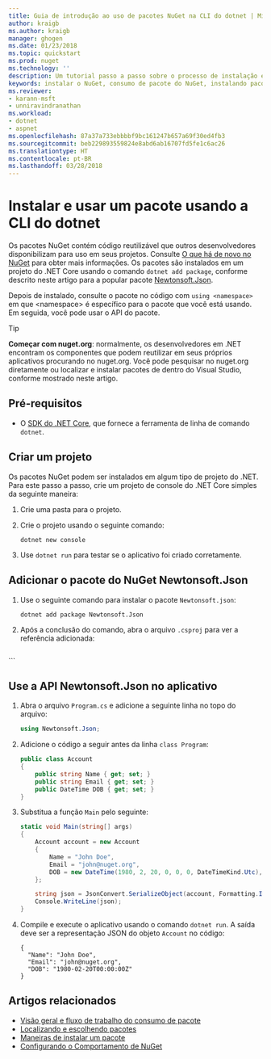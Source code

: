```yaml
---
title: Guia de introdução ao uso de pacotes NuGet na CLI do dotnet | Microsoft Docs
author: kraigb
ms.author: kraigb
manager: ghogen
ms.date: 01/23/2018
ms.topic: quickstart
ms.prod: nuget
ms.technology: ''
description: Um tutorial passo a passo sobre o processo de instalação e uso de um pacote NuGet em um projeto .NET Core.
keywords: instalar o NuGet, consumo de pacote do NuGet, instalando pacotes do NuGet, referências de pacote do NuGet, usando pacotes do NuGet
ms.reviewer:
- karann-msft
- unniravindranathan
ms.workload:
- dotnet
- aspnet
ms.openlocfilehash: 87a37a733ebbbbf9bc161247b657a69f30ed4fb3
ms.sourcegitcommit: beb229893559824e8abd6ab16707fd5fe1c6ac26
ms.translationtype: HT
ms.contentlocale: pt-BR
ms.lasthandoff: 03/28/2018
---
```

# <a name="install-and-use-a-package-using-the-dotnet-cli"></a>Instalar e usar um pacote usando a CLI do dotnet

Os pacotes NuGet contém código reutilizável que outros desenvolvedores disponibilizam para uso em seus projetos. Consulte [O que há de novo no NuGet](../What-is-NuGet.md) para obter mais informações. Os pacotes são instalados em um projeto do .NET Core usando o comando `dotnet add package`, conforme descrito neste artigo para a popular pacote [Newtonsoft.Json](https://www.nuget.org/packages/Newtonsoft.Json/).

Depois de instalado, consulte o pacote no código com `using <namespace>` em que \<namespace\> é específico para o pacote que você está usando. Em seguida, você pode usar o API do pacote.

> [!Tip]
> **Começar com nuget.org**: normalmente, os desenvolvedores em .NET encontram os componentes que podem reutilizar em seus próprios aplicativos procurando no nuget.org. Você pode pesquisar no nuget.org diretamente ou localizar e instalar pacotes de dentro do Visual Studio, conforme mostrado neste artigo.

## <a name="prerequisites"></a>Pré-requisitos

- O [SDK do .NET Core](https://www.microsoft.com/net/download/), que fornece a ferramenta de linha de comando `dotnet`.

## <a name="create-a-project"></a>Criar um projeto

Os pacotes NuGet podem ser instalados em algum tipo de projeto do .NET. Para este passo a passo, crie um projeto de console do .NET Core simples da seguinte maneira:

1. Crie uma pasta para o projeto.

1. Crie o projeto usando o seguinte comando:

    ```cli
    dotnet new console
    ```

1. Use `dotnet run` para testar se o aplicativo foi criado corretamente.

## <a name="add-the-newtonsoftjson-nuget-package"></a>Adicionar o pacote do NuGet Newtonsoft.Json

1. Use o seguinte comando para instalar o pacote `Newtonsoft.json`:

    ```cli
    dotnet add package Newtonsoft.Json
    ```

1. Após a conclusão do comando, abra o arquivo `.csproj` para ver a referência adicionada:

    ```xml
  <ItemGroup>
    <PackageReference Include="Newtonsoft.Json" Version="10.0.3" />
  </ItemGroup>
    ```

## <a name="use-the-newtonsoftjson-api-in-the-app"></a>Use a API Newtonsoft.Json no aplicativo

1. Abra o arquivo `Program.cs` e adicione a seguinte linha no topo do arquivo:

    ```cs
    using Newtonsoft.Json;
    ```

1. Adicione o código a seguir antes da linha `class Program`:

    ```cs
    public class Account
    {
        public string Name { get; set; }
        public string Email { get; set; }
        public DateTime DOB { get; set; }
    }
    ```

1. Substitua a função `Main` pelo seguinte:

    ```cs
    static void Main(string[] args)
    {
        Account account = new Account
        {
            Name = "John Doe",
            Email = "john@nuget.org",
            DOB = new DateTime(1980, 2, 20, 0, 0, 0, DateTimeKind.Utc),
        };

        string json = JsonConvert.SerializeObject(account, Formatting.Indented);
        Console.WriteLine(json);
    }
    ```

1. Compile e execute o aplicativo usando o comando `dotnet run`. A saída deve ser a representação JSON do objeto `Account` no código:

    ```output
    {
      "Name": "John Doe",
      "Email": "john@nuget.org",
      "DOB": "1980-02-20T00:00:00Z"
    }
    ```

## <a name="related-articles"></a>Artigos relacionados

- [Visão geral e fluxo de trabalho do consumo de pacote](../consume-packages/overview-and-workflow.md)
- [Localizando e escolhendo pacotes](../consume-packages/finding-and-choosing-packages.md)
- [Maneiras de instalar um pacote](../consume-packages/ways-to-install-a-package.md)
- [Configurando o Comportamento de NuGet](../consume-packages/configuring-nuget-behavior.md)
